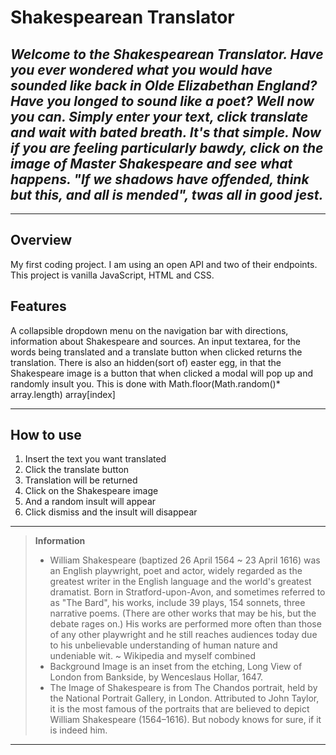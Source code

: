 # Shakespearean Translator

*Welcome to the Shakespearean Translator. Have you ever wondered what you would have sounded like back in Olde Elizabethan England? Have you longed to sound like a poet? Well now you can. Simply enter your text, click translate and wait with bated breath. It's that simple. Now if you are feeling particularly bawdy, click on the image of Master Shakespeare and see what happens. "If we shadows have offended, think but this, and all is mended", twas all in good jest.*                 
----
----
## Overview
My first coding project. I am using an open API and two of their endpoints.
This project is vanilla JavaScript, HTML and CSS.




## Features
A collapsible dropdown menu on the navigation bar with directions, information about Shakespeare and sources. An input textarea, for the words being translated and a translate button when clicked returns the translation. There is also an hidden(sort of) easter egg, in that the Shakespeare image is a button that when clicked a modal will pop up and randomly insult you. This is done with Math.floor(Math.random()* array.length) array[index]


----
## How to use
1. Insert the text you want translated
2. Click the translate button
3. Translation will be returned
4. Click on the Shakespeare image
5. And a random insult will appear
6. Click dismiss and the insult will disappear




-------------------
>**Information**
> * William Shakespeare (baptized 26 April 1564 ~ 23 April 1616) was an English playwright, poet and actor, widely regarded as the greatest writer in the English language and the world's greatest dramatist. 
Born in Stratford-upon-Avon, and sometimes referred to as "The Bard", his works, include 39 plays, 154 sonnets, three narrative poems. (There are other works that may be his, but the debate rages on.) His works are performed more often than those of any other playwright
and he still reaches audiences today due to his unbelievable understanding of human nature and undeniable wit. ~ Wikipedia and myself combined
> * Background Image is an inset from the etching, Long View of London from Bankside, by Wenceslaus Hollar, 1647.
> * The Image of Shakespeare is from The Chandos portrait, held by the National Portrait Gallery, in London. Attributed to John Taylor, it is the most famous of the portraits that are believed to depict William Shakespeare (1564–1616). 
But nobody knows for sure, if it is indeed him.
>
------------------        

